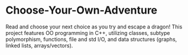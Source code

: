 # Choose-Your-Own-Adventure
Read and choose your next choice as you try and escape a dragon!  This project features OO programming in C++, utilizing classes, subtype polymorphism, functions, file and std I/O, and data structures (graphs, linked lists, arrays/vectors).
